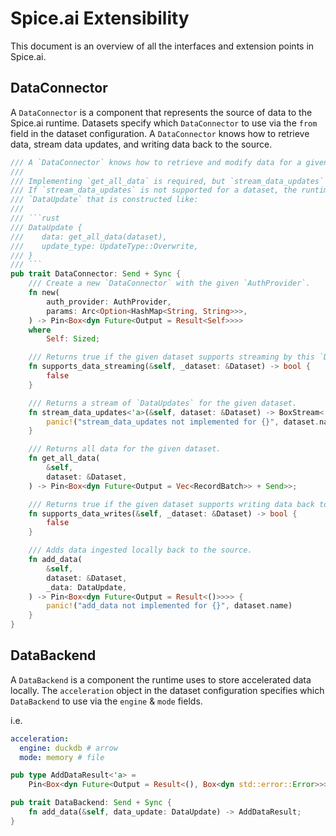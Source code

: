# Spice.ai Extensibility

This document is an overview of all the interfaces and extension points in Spice.ai.

## DataConnector

A `DataConnector` is a component that represents the source of data to the Spice.ai runtime. Datasets specify which `DataConnector` to use via the `from` field in the dataset configuration. A `DataConnector` knows how to retrieve data, stream data updates, and writing data back to the source.

```rust
/// A `DataConnector` knows how to retrieve and modify data for a given dataset.
///
/// Implementing `get_all_data` is required, but `stream_data_updates` & `supports_data_streaming` is optional.
/// If `stream_data_updates` is not supported for a dataset, the runtime will fall back to polling `get_all_data` and returning a
/// `DataUpdate` that is constructed like:
///
/// ```rust
/// DataUpdate {
///    data: get_all_data(dataset),
///    update_type: UpdateType::Overwrite,
/// }
/// ```
pub trait DataConnector: Send + Sync {
    /// Create a new `DataConnector` with the given `AuthProvider`.
    fn new(
        auth_provider: AuthProvider,
        params: Arc<Option<HashMap<String, String>>>,
    ) -> Pin<Box<dyn Future<Output = Result<Self>>>>
    where
        Self: Sized;

    /// Returns true if the given dataset supports streaming by this `DataConnector`.
    fn supports_data_streaming(&self, _dataset: &Dataset) -> bool {
        false
    }

    /// Returns a stream of `DataUpdates` for the given dataset.
    fn stream_data_updates<'a>(&self, dataset: &Dataset) -> BoxStream<'a, DataUpdate> {
        panic!("stream_data_updates not implemented for {}", dataset.name)
    }

    /// Returns all data for the given dataset.
    fn get_all_data(
        &self,
        dataset: &Dataset,
    ) -> Pin<Box<dyn Future<Output = Vec<RecordBatch>> + Send>>;

    /// Returns true if the given dataset supports writing data back to this `DataConnector`.
    fn supports_data_writes(&self, _dataset: &Dataset) -> bool {
        false
    }

    /// Adds data ingested locally back to the source.
    fn add_data(
        &self,
        dataset: &Dataset,
        _data: DataUpdate,
    ) -> Pin<Box<dyn Future<Output = Result<()>>>> {
        panic!("add_data not implemented for {}", dataset.name)
    }
}
```

## DataBackend

A `DataBackend` is a component the runtime uses to store accelerated data locally. The `acceleration` object in the dataset configuration specifies which `DataBackend` to use via the `engine` & `mode` fields.

i.e.
```yaml
acceleration:
  engine: duckdb # arrow
  mode: memory # file
```

```rust
pub type AddDataResult<'a> =
    Pin<Box<dyn Future<Output = Result<(), Box<dyn std::error::Error>>> + Send + 'a>>;

pub trait DataBackend: Send + Sync {
    fn add_data(&self, data_update: DataUpdate) -> AddDataResult;
}
```


